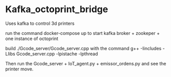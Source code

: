 # Kafka_octoprint_bridge
Uses kafka to control 3d printers

run the command
docker-compose up
to start kafka broker + zookeper + one instance of octoprint

build ./Gcode_server/Gcode_server.cpp with the command 
g++ -Iincludes -Llibs Gcode_server.cpp -lpistache -lpthread

Then run the Gcode_server + IoT_agent.py + emissor_ordens.py and see the printer move.
